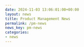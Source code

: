 ```yaml
---
date: 2024-11-03 13:06:01:00+00:00
layout: news
title: Product Management News
permalink: /pm-news
news_key: pm-news
categories:
- news
---
```

